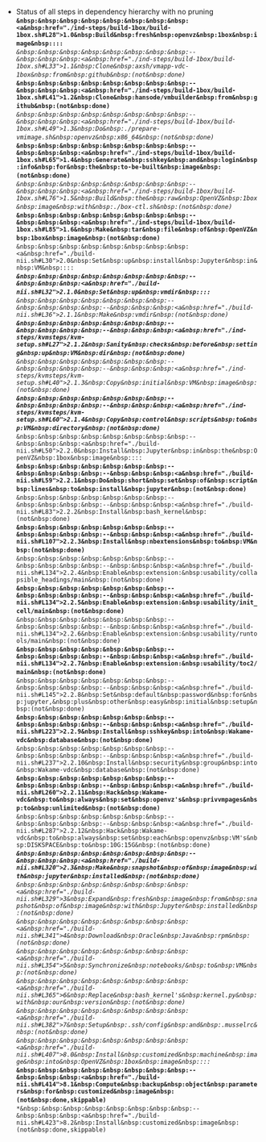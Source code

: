 * Status of all steps in dependency hierarchy with no pruning
<code>**&nbsp:&nbsp:&nbsp:&nbsp:&nbsp:&nbsp:&nbsp:&nbsp:<a&nbsp:href="./ind-steps/build-1box/build-1box.sh#L28">1.0</a>&nbsp:Build&nbsp:fresh&nbsp:openvz&nbsp:1box&nbsp:image&nbsp::::</code><br>
<code>***&nbsp:&nbsp:&nbsp:&nbsp:&nbsp:&nbsp:&nbsp:&nbsp:--&nbsp:&nbsp:&nbsp:<a&nbsp:href="./ind-steps/build-1box/build-1box.sh#L33">1.1</a>&nbsp:Clone&nbsp:axsh/vmapp-vdc-1box&nbsp:from&nbsp:github&nbsp:(not&nbsp:done)</code><br>
<code>***&nbsp:&nbsp:&nbsp:&nbsp:&nbsp:&nbsp:&nbsp:&nbsp:--&nbsp:&nbsp:&nbsp:<a&nbsp:href="./ind-steps/build-1box/build-1box.sh#L41">1.2</a>&nbsp:Clone&nbsp:hansode/vmbuilder&nbsp:from&nbsp:github&nbsp:(not&nbsp:done)</code><br>
<code>***&nbsp:&nbsp:&nbsp:&nbsp:&nbsp:&nbsp:&nbsp:&nbsp:--&nbsp:&nbsp:&nbsp:<a&nbsp:href="./ind-steps/build-1box/build-1box.sh#L49">1.3</a>&nbsp:Do&nbsp:./prepare-vmimage.sh&nbsp:openvz&nbsp:x86_64&nbsp:(not&nbsp:done)</code><br>
<code>***&nbsp:&nbsp:&nbsp:&nbsp:&nbsp:&nbsp:&nbsp:&nbsp:--&nbsp:&nbsp:&nbsp:<a&nbsp:href="./ind-steps/build-1box/build-1box.sh#L65">1.4</a>&nbsp:Generate&nbsp:sshkey&nbsp:and&nbsp:login&nbsp:info&nbsp:for&nbsp:the&nbsp:to-be-built&nbsp:image&nbsp:(not&nbsp:done)</code><br>
<code>***&nbsp:&nbsp:&nbsp:&nbsp:&nbsp:&nbsp:&nbsp:&nbsp:--&nbsp:&nbsp:&nbsp:<a&nbsp:href="./ind-steps/build-1box/build-1box.sh#L76">1.5</a>&nbsp:Build&nbsp:the&nbsp:raw&nbsp:OpenVZ&nbsp:1box&nbsp:image&nbsp:with&nbsp:./box-ctl.sh&nbsp:(not&nbsp:done)</code><br>
<code>***&nbsp:&nbsp:&nbsp:&nbsp:&nbsp:&nbsp:&nbsp:&nbsp:--&nbsp:&nbsp:&nbsp:<a&nbsp:href="./ind-steps/build-1box/build-1box.sh#L85">1.6</a>&nbsp:Make&nbsp:tar&nbsp:file&nbsp:of&nbsp:OpenVZ&nbsp:1box&nbsp:image&nbsp:(not&nbsp:done)</code><br>
<code>**&nbsp:&nbsp:&nbsp:&nbsp:&nbsp:&nbsp:&nbsp:&nbsp:<a&nbsp:href="./build-nii.sh#L30">2.0</a>&nbsp:Set&nbsp:up&nbsp:install&nbsp:Jupyter&nbsp:in&nbsp:VM&nbsp::::</code><br>
<code>***&nbsp:&nbsp:&nbsp:&nbsp:&nbsp:&nbsp:&nbsp:&nbsp:--&nbsp:&nbsp:&nbsp:<a&nbsp:href="./build-nii.sh#L32">2.1.0</a>&nbsp:Set&nbsp:up&nbsp:vmdir&nbsp::::</code><br>
<code>****&nbsp:&nbsp:&nbsp:&nbsp:&nbsp:&nbsp:&nbsp:--&nbsp:&nbsp:&nbsp:&nbsp:--&nbsp:&nbsp:&nbsp:<a&nbsp:href="./build-nii.sh#L36">2.1.1</a>&nbsp:Make&nbsp:vmdir&nbsp:(not&nbsp:done)</code><br>
<code>****&nbsp:&nbsp:&nbsp:&nbsp:&nbsp:&nbsp:&nbsp:--&nbsp:&nbsp:&nbsp:&nbsp:--&nbsp:&nbsp:&nbsp:<a&nbsp:href="./ind-steps/kvmsteps/kvm-setup.sh#L27">2.1.2</a>&nbsp:Sanity&nbsp:checks&nbsp:before&nbsp:setting&nbsp:up&nbsp:VM&nbsp:dir&nbsp:(not&nbsp:done)</code><br>
<code>****&nbsp:&nbsp:&nbsp:&nbsp:&nbsp:&nbsp:&nbsp:--&nbsp:&nbsp:&nbsp:&nbsp:--&nbsp:&nbsp:&nbsp:<a&nbsp:href="./ind-steps/kvmsteps/kvm-setup.sh#L40">2.1.3</a>&nbsp:Copy&nbsp:initial&nbsp:VM&nbsp:image&nbsp:(not&nbsp:done)</code><br>
<code>****&nbsp:&nbsp:&nbsp:&nbsp:&nbsp:&nbsp:&nbsp:--&nbsp:&nbsp:&nbsp:&nbsp:--&nbsp:&nbsp:&nbsp:<a&nbsp:href="./ind-steps/kvmsteps/kvm-setup.sh#L60">2.1.4</a>&nbsp:Copy&nbsp:control&nbsp:scripts&nbsp:to&nbsp:VM&nbsp:directory&nbsp:(not&nbsp:done)</code><br>
<code>***&nbsp:&nbsp:&nbsp:&nbsp:&nbsp:&nbsp:&nbsp:&nbsp:--&nbsp:&nbsp:&nbsp:<a&nbsp:href="./build-nii.sh#L50">2.2.0</a>&nbsp:Install&nbsp:Jupyter&nbsp:in&nbsp:the&nbsp:OpenVZ&nbsp:1box&nbsp:image&nbsp::::</code><br>
<code>****&nbsp:&nbsp:&nbsp:&nbsp:&nbsp:&nbsp:&nbsp:--&nbsp:&nbsp:&nbsp:&nbsp:--&nbsp:&nbsp:&nbsp:<a&nbsp:href="./build-nii.sh#L59">2.2.1</a>&nbsp:Do&nbsp:short&nbsp:set&nbsp:of&nbsp:script&nbsp:lines&nbsp:to&nbsp:install&nbsp:jupyter&nbsp:(not&nbsp:done)</code><br>
<code>****&nbsp:&nbsp:&nbsp:&nbsp:&nbsp:&nbsp:&nbsp:--&nbsp:&nbsp:&nbsp:&nbsp:--&nbsp:&nbsp:&nbsp:<a&nbsp:href="./build-nii.sh#L83">2.2.2</a>&nbsp:Install&nbsp:bash_kernel&nbsp:(not&nbsp:done)</code><br>
<code>****&nbsp:&nbsp:&nbsp:&nbsp:&nbsp:&nbsp:&nbsp:--&nbsp:&nbsp:&nbsp:&nbsp:--&nbsp:&nbsp:&nbsp:<a&nbsp:href="./build-nii.sh#L107">2.2.3</a>&nbsp:Install&nbsp:nbextensions&nbsp:to&nbsp:VM&nbsp:(not&nbsp:done)</code><br>
<code>****&nbsp:&nbsp:&nbsp:&nbsp:&nbsp:&nbsp:&nbsp:--&nbsp:&nbsp:&nbsp:&nbsp:--&nbsp:&nbsp:&nbsp:<a&nbsp:href="./build-nii.sh#L134">2.2.4</a>&nbsp:Enable&nbsp:extension:&nbsp:usability/collapsible_headings/main&nbsp:(not&nbsp:done)</code><br>
<code>****&nbsp:&nbsp:&nbsp:&nbsp:&nbsp:&nbsp:&nbsp:--&nbsp:&nbsp:&nbsp:&nbsp:--&nbsp:&nbsp:&nbsp:<a&nbsp:href="./build-nii.sh#L134">2.2.5</a>&nbsp:Enable&nbsp:extension:&nbsp:usability/init_cell/main&nbsp:(not&nbsp:done)</code><br>
<code>****&nbsp:&nbsp:&nbsp:&nbsp:&nbsp:&nbsp:&nbsp:--&nbsp:&nbsp:&nbsp:&nbsp:--&nbsp:&nbsp:&nbsp:<a&nbsp:href="./build-nii.sh#L134">2.2.6</a>&nbsp:Enable&nbsp:extension:&nbsp:usability/runtools/main&nbsp:(not&nbsp:done)</code><br>
<code>****&nbsp:&nbsp:&nbsp:&nbsp:&nbsp:&nbsp:&nbsp:--&nbsp:&nbsp:&nbsp:&nbsp:--&nbsp:&nbsp:&nbsp:<a&nbsp:href="./build-nii.sh#L134">2.2.7</a>&nbsp:Enable&nbsp:extension:&nbsp:usability/toc2/main&nbsp:(not&nbsp:done)</code><br>
<code>****&nbsp:&nbsp:&nbsp:&nbsp:&nbsp:&nbsp:&nbsp:--&nbsp:&nbsp:&nbsp:&nbsp:--&nbsp:&nbsp:&nbsp:<a&nbsp:href="./build-nii.sh#L145">2.2.8</a>&nbsp:Set&nbsp:default&nbsp:password&nbsp:for&nbsp:jupyter,&nbsp:plus&nbsp:other&nbsp:easy&nbsp:initial&nbsp:setup&nbsp:(not&nbsp:done)</code><br>
<code>****&nbsp:&nbsp:&nbsp:&nbsp:&nbsp:&nbsp:&nbsp:--&nbsp:&nbsp:&nbsp:&nbsp:--&nbsp:&nbsp:&nbsp:<a&nbsp:href="./build-nii.sh#L223">2.2.9</a>&nbsp:Install&nbsp:sshkey&nbsp:into&nbsp:Wakame-vdc&nbsp:database&nbsp:(not&nbsp:done)</code><br>
<code>****&nbsp:&nbsp:&nbsp:&nbsp:&nbsp:&nbsp:&nbsp:--&nbsp:&nbsp:&nbsp:&nbsp:--&nbsp:&nbsp:&nbsp:<a&nbsp:href="./build-nii.sh#L237">2.2.10</a>&nbsp:Install&nbsp:security&nbsp:group&nbsp:into&nbsp:Wakame-vdc&nbsp:database&nbsp:(not&nbsp:done)</code><br>
<code>****&nbsp:&nbsp:&nbsp:&nbsp:&nbsp:&nbsp:&nbsp:--&nbsp:&nbsp:&nbsp:&nbsp:--&nbsp:&nbsp:&nbsp:<a&nbsp:href="./build-nii.sh#L260">2.2.11</a>&nbsp:Hack&nbsp:Wakame-vdc&nbsp:to&nbsp:always&nbsp:set&nbsp:openvz's&nbsp:privvmpages&nbsp:to&nbsp:unlimited&nbsp:(not&nbsp:done)</code><br>
<code>****&nbsp:&nbsp:&nbsp:&nbsp:&nbsp:&nbsp:&nbsp:--&nbsp:&nbsp:&nbsp:&nbsp:--&nbsp:&nbsp:&nbsp:<a&nbsp:href="./build-nii.sh#L287">2.2.12</a>&nbsp:Hack&nbsp:Wakame-vdc&nbsp:to&nbsp:always&nbsp:set&nbsp:each&nbsp:openvz&nbsp:VM's&nbsp:DISKSPACE&nbsp:to&nbsp:10G:15G&nbsp:(not&nbsp:done)</code><br>
<code>***&nbsp:&nbsp:&nbsp:&nbsp:&nbsp:&nbsp:&nbsp:&nbsp:--&nbsp:&nbsp:&nbsp:<a&nbsp:href="./build-nii.sh#L320">2.3</a>&nbsp:Make&nbsp:snapshot&nbsp:of&nbsp:image&nbsp:with&nbsp:jupyter&nbsp:installed&nbsp:(not&nbsp:done)</code><br>
<code>**&nbsp:&nbsp:&nbsp:&nbsp:&nbsp:&nbsp:&nbsp:&nbsp:<a&nbsp:href="./build-nii.sh#L329">3</a>&nbsp:Expand&nbsp:fresh&nbsp:image&nbsp:from&nbsp:snapshot&nbsp:of&nbsp:image&nbsp:with&nbsp:Jupyter&nbsp:installed&nbsp:(not&nbsp:done)</code><br>
<code>**&nbsp:&nbsp:&nbsp:&nbsp:&nbsp:&nbsp:&nbsp:&nbsp:<a&nbsp:href="./build-nii.sh#L341">4</a>&nbsp:Download&nbsp:Oracle&nbsp:Java&nbsp:rpm&nbsp:(not&nbsp:done)</code><br>
<code>**&nbsp:&nbsp:&nbsp:&nbsp:&nbsp:&nbsp:&nbsp:&nbsp:<a&nbsp:href="./build-nii.sh#L354">5</a>&nbsp:Synchronize&nbsp:notebooks/&nbsp:to&nbsp:VM&nbsp:(not&nbsp:done)</code><br>
<code>**&nbsp:&nbsp:&nbsp:&nbsp:&nbsp:&nbsp:&nbsp:&nbsp:<a&nbsp:href="./build-nii.sh#L365">6</a>&nbsp:Replace&nbsp:bash_kernel's&nbsp:kernel.py&nbsp:with&nbsp:our&nbsp:version&nbsp:(not&nbsp:done)</code><br>
<code>**&nbsp:&nbsp:&nbsp:&nbsp:&nbsp:&nbsp:&nbsp:&nbsp:<a&nbsp:href="./build-nii.sh#L382">7</a>&nbsp:Setup&nbsp:.ssh/config&nbsp:and&nbsp:.musselrc&nbsp:(not&nbsp:done)</code><br>
<code>**&nbsp:&nbsp:&nbsp:&nbsp:&nbsp:&nbsp:&nbsp:&nbsp:<a&nbsp:href="./build-nii.sh#L407">8.0</a>&nbsp:Install&nbsp:customized&nbsp:machine&nbsp:image&nbsp:into&nbsp:OpenVZ&nbsp:1box&nbsp:image&nbsp::::</code><br>
<code>***&nbsp:&nbsp:&nbsp:&nbsp:&nbsp:&nbsp:&nbsp:&nbsp:--&nbsp:&nbsp:&nbsp:<a&nbsp:href="./build-nii.sh#L414">8.1</a>&nbsp:Compute&nbsp:backup&nbsp:object&nbsp:parameters&nbsp:for&nbsp:customized&nbsp:image&nbsp:(not&nbsp:done,skippable)</code><br>
<code>***&nbsp:&nbsp:&nbsp:&nbsp:&nbsp:&nbsp:&nbsp:&nbsp:--&nbsp:&nbsp:&nbsp:<a&nbsp:href="./build-nii.sh#L423">8.2</a>&nbsp:Install&nbsp:customized&nbsp:image&nbsp:(not&nbsp:done,skippable)</code><br>
